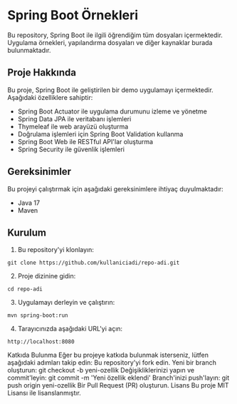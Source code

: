 # Spring Boot Örnekleri

Bu repository, Spring Boot ile ilgili öğrendiğim tüm dosyaları içermektedir. Uygulama örnekleri, yapılandırma dosyaları ve diğer kaynaklar burada bulunmaktadır.

## Proje Hakkında

Bu proje, Spring Boot ile geliştirilen bir demo uygulamayı içermektedir. Aşağıdaki özelliklere sahiptir:

- Spring Boot Actuator ile uygulama durumunu izleme ve yönetme
- Spring Data JPA ile veritabanı işlemleri
- Thymeleaf ile web arayüzü oluşturma
- Doğrulama işlemleri için Spring Boot Validation kullanma
- Spring Boot Web ile RESTful API'lar oluşturma
- Spring Security ile güvenlik işlemleri

## Gereksinimler

Bu projeyi çalıştırmak için aşağıdaki gereksinimlere ihtiyaç duyulmaktadır:

- Java 17
- Maven

## Kurulum

1. Bu repository'yi klonlayın:

```shell
git clone https://github.com/kullaniciadi/repo-adi.git
```

2. Proje dizinine gidin:

```shell
cd repo-adi
```
3. Uygulamayı derleyin ve çalıştırın:

```shell
mvn spring-boot:run
```

4. Tarayıcınızda aşağıdaki URL'yi açın:
```
http://localhost:8080
```

Katkıda Bulunma
Eğer bu projeye katkıda bulunmak isterseniz, lütfen aşağıdaki adımları takip edin:
Bu repository'yi fork edin.
Yeni bir branch oluşturun: git checkout -b yeni-ozellik
Değişikliklerinizi yapın ve commit'leyin: git commit -m 'Yeni özellik eklendi'
Branch'inizi push'layın: git push origin yeni-ozellik
Bir Pull Request (PR) oluşturun.
Lisans
Bu proje MIT Lisansı ile lisanslanmıştır.
